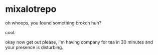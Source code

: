 # mixalotrepo


oh whoops, you found something broken huh?

cool. 


okay now get out please, i'm having company for tea in 30 minutes and your presence is disturbing.
